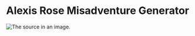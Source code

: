 # Alexis Rose Misadventure Generator

![The source in an image.](https://davidsteimle.net/AlexisRoseMisadventure/misadventure.png)
